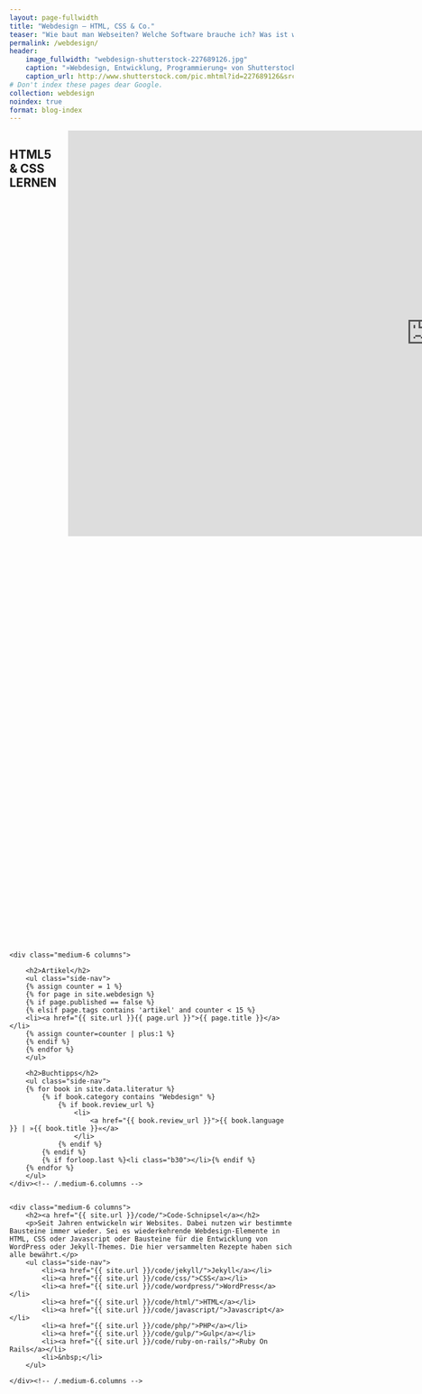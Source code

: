 ```yaml
---
layout: page-fullwidth
title: "Webdesign – HTML, CSS & Co."
teaser: "Wie baut man Webseiten? Welche Software brauche ich? Was ist wichtig beim Webdesign? Wie nutzt man HTML und CSS? Und wie funktioniert Responsive Webdesign? Anleitungen rund um das Thema: Websites bauen."
permalink: /webdesign/
header:
    image_fullwidth: "webdesign-shutterstock-227689126.jpg"
    caption: "»Webdesign, Entwicklung, Programmierung« von Shutterstock"
    caption_url: http://www.shutterstock.com/pic.mhtml?id=227689126&src=id
# Don't index these pages dear Google.
collection: webdesign
noindex: true
format: blog-index
---
```

<div class="row">
    <div class="medium-6 columns">
        <h2>HTML5 & CSS LERNEN</h2>
        <div class="flex-video"><iframe width="1280" height="720" src="https://www.youtube.com/embed/videoseries?list=PL_9q18jtRBgGzsAZ6cSjz35Gvz8VxtDSh" frameborder="0" allowfullscreen=""></iframe></div>
        <p>Schritt für Schritt lernst Du HTML und CSS. Darüberhinaus stelle ich Dir wichtige Werkzeuge und Software für die Arbeit als Webdesigner vor.</p>
        <p><a class="radius button medium" href="https://www.youtube.com/watch?v=_P9hcbMrnpk&feature=youtu.be&list=PL_9q18jtRBgGzsAZ6cSjz35Gvz8VxtDSh/" target="_blank">Serie auf YouTube anschauen ›</a></p>


    </div><!-- /.medium-6.columns -->


    <div class="medium-6 columns">

        <h2>Videos: HTML & CSS Lernen</h2>
        <ul class="side-nav">
        {% assign counter = 1 %}
        {% for page in site.webdesign %}
        {% if page.published == false %}
        {% elsif page.categories contains 'html' and counter < 25 %}
        <li><a href="{{ site.url }}{{ page.url }}">{{ page.title }}</a></li>
        {% assign counter=counter | plus:1 %}
        {% endif %}
        {% endfor %}
        <li></li>
        </ul>

    </div><!-- /.medium-6.columns -->
</div><!-- /.row -->



<div class="row">

    <div class="medium-6 columns">

        <h2>Artikel</h2>
        <ul class="side-nav">
        {% assign counter = 1 %}
        {% for page in site.webdesign %}
        {% if page.published == false %}
        {% elsif page.tags contains 'artikel' and counter < 15 %}
        <li><a href="{{ site.url }}{{ page.url }}">{{ page.title }}</a></li>
        {% assign counter=counter | plus:1 %}
        {% endif %}
        {% endfor %}
        </ul>

        <h2>Buchtipps</h2>
        <ul class="side-nav">
        {% for book in site.data.literatur %}
            {% if book.category contains "Webdesign" %}
                {% if book.review_url %}
                    <li>
                        <a href="{{ book.review_url }}">{{ book.language }} | »{{ book.title }}«</a>
                    </li>
                {% endif %}
            {% endif %}
            {% if forloop.last %}<li class="b30"></li>{% endif %}
        {% endfor %}
        </ul>
    </div><!-- /.medium-6.columns -->


    <div class="medium-6 columns">
        <h2><a href="{{ site.url }}/code/">Code-Schnipsel</a></h2>
        <p>Seit Jahren entwickeln wir Websites. Dabei nutzen wir bestimmte Bausteine immer wieder. Sei es wiederkehrende Webdesign-Elemente in HTML, CSS oder Javascript oder Bausteine für die Entwicklung von WordPress oder Jekyll-Themes. Die hier versammelten Rezepte haben sich alle bewährt.</p>
        <ul class="side-nav">
            <li><a href="{{ site.url }}/code/jekyll/">Jekyll</a></li>
            <li><a href="{{ site.url }}/code/css/">CSS</a></li>
            <li><a href="{{ site.url }}/code/wordpress/">WordPress</a></li>
            <li><a href="{{ site.url }}/code/html/">HTML</a></li>
            <li><a href="{{ site.url }}/code/javascript/">Javascript</a></li>
            <li><a href="{{ site.url }}/code/php/">PHP</a></li>
            <li><a href="{{ site.url }}/code/gulp/">Gulp</a></li>
            <li><a href="{{ site.url }}/code/ruby-on-rails/">Ruby On Rails</a></li>
            <li>&nbsp;</li>
        </ul>

    </div><!-- /.medium-6.columns -->



</div><!-- /.row -->

